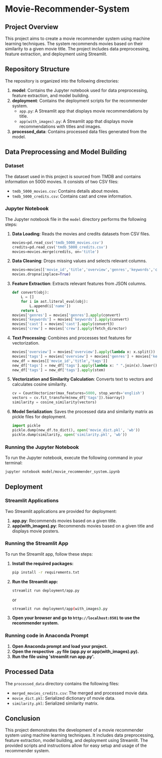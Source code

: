 # Movie-Recommender-System

## Project Overview

This project aims to create a movie recommender system using machine learning techniques. The system recommends movies based on their similarity to a given movie title. The project includes data preprocessing, feature extraction, and deployment using Streamlit.

## Repository Structure

The repository is organized into the following directories:

1. **model**: Contains the Jupyter notebook used for data preprocessing, feature extraction, and model building.
2. **deployment**: Contains the deployment scripts for the recommender system.
   - `app.py`: A Streamlit app that displays movie recommendations by title.
   - `app(with_images).py`: A Streamlit app that displays movie recommendations with titles and images.
3. **processed_data**: Contains processed data files generated from the model.

## Data Preprocessing and Model Building

### Dataset

The dataset used in this project is sourced from TMDB and contains information on 5000 movies. It consists of two CSV files:
- `tmdb_5000_movies.csv`: Contains details about movies.
- `tmdb_5000_credits.csv`: Contains cast and crew information.

### Jupyter Notebook

The Jupyter notebook file in the `model` directory performs the following steps:

1. **Data Loading**: Reads the movies and credits datasets from CSV files.
   ```python
   movies=pd.read_csv('tmdb_5000_movies.csv')
   credits=pd.read_csv('tmdb_5000_credits.csv')
   movies=movies.merge(credits, on='title')
   ```

2. **Data Cleaning**: Drops missing values and selects relevant columns.
   ```python
   movies=movies[['movie_id','title','overview','genres','keywords','cast','crew']]
   movies.dropna(inplace=True)
   ```

3. **Feature Extraction**: Extracts relevant features from JSON columns.
   ```python
   def convert(obj):
       L = []
       for i in ast.literal_eval(obj):
           L.append(i['name'])
       return L
   movies['genres'] = movies['genres'].apply(convert)
   movies['keywords'] = movies['keywords'].apply(convert)
   movies['cast'] = movies['cast'].apply(convert3)
   movies['crew'] = movies['crew'].apply(fetch_director)
   ```

4. **Text Processing**: Combines and processes text features for vectorization.
   ```python
   movies['overview'] = movies['overview'].apply(lambda x: x.split())
   movies['tags'] = movies['overview'] + movies['genres'] + movies['keywords'] + movies['cast'] + movies['crew']
   new_df = movies[['movie_id','title','tags']]
   new_df['tags'] = new_df['tags'].apply(lambda x: " ".join(x).lower())
   new_df['tags'] = new_df['tags'].apply(stem)
   ```

5. **Vectorization and Similarity Calculation**: Converts text to vectors and calculates cosine similarity.
   ```python
   cv = CountVectorizer(max_features=5000, stop_words='english')
   vectors = cv.fit_transform(new_df['tags']).toarray()
   similarity = cosine_similarity(vectors)
   ```

6. **Model Serialization**: Saves the processed data and similarity matrix as pickle files for deployment.
   ```python
   import pickle
   pickle.dump(new_df.to_dict(), open('movie_dict.pkl', 'wb'))
   pickle.dump(similarity, open('similarity.pkl', 'wb'))
   ```

### Running the Jupyter Notebook

To run the Jupyter notebook, execute the following command in your terminal:

```bash
jupyter notebook model/movie_recommender_system.ipynb
```

## Deployment

### Streamlit Applications

Two Streamlit applications are provided for deployment:

1. **app.py**: Recommends movies based on a given title.
2. **app(with_images).py**: Recommends movies based on a given title and displays movie posters.

### Running the Streamlit App

To run the Streamlit app, follow these steps:

1. **Install the required packages:**
   ```bash
   pip install -r requirements.txt
   ```

2. **Run the Streamlit app:**
   ```bash
   streamlit run deployment/app.py
   ```
   or
   ```bash
   streamlit run deployment/app(with_images).py
   ```

3. **Open your browser and go to `http://localhost:8501` to use the recommender system.**

### Running code in Anaconda Prompt

1. **Open Anaconda prompt and load your project.**
2. **Open the respective `.py` file (app.py or app(with_images).py).**
3. **Run the file using 'streamlit run app.py'.**

## Processed Data

The `processed_data` directory contains the following files:

- `merged_movies_credits.csv`: The merged and processed movie data.
- `movie_dict.pkl`: Serialized dictionary of movie data.
- `similarity.pkl`: Serialized similarity matrix.

## Conclusion

This project demonstrates the development of a movie recommender system using machine learning techniques. It includes data preprocessing, feature extraction, model building, and deployment using Streamlit. The provided scripts and instructions allow for easy setup and usage of the recommender system.
